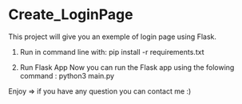 # Create_LoginPage
This project will give you an exemple of login page using Flask. 

1. Run in command line with: pip install -r requirements.txt

2. Run Flask App
Now you can run the Flask app using the folowing command : python3 main.py

Enjoy => if you have any question you can contact me :) 


